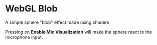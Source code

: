 # WebGL Blob
A simple sphere "blob" effect made using shaders

Pressing on <b>Enable Mic Visualization</b> will make the sphere react to the microphone input.